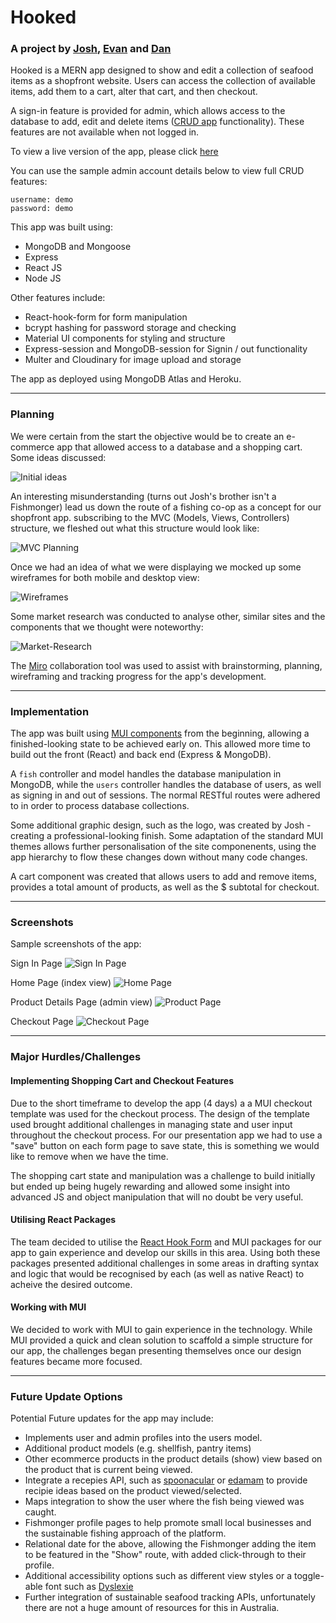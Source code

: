 # Hooked

### A project by [Josh](https://github.com/joshualev), [Evan](https://github.com/ecomtesse) and [Dan](https://github.com/drinkwithdan)

Hooked is a MERN app designed to show and edit a collection of seafood items as a shopfront website. Users can access the collection of available items, add them to a cart, alter that cart, and then checkout.

A sign-in feature is provided for admin, which allows access to the database to add, edit and delete items ([CRUD app](https://en.wikipedia.org/wiki/Create,_read,_update_and_delete) functionality). These features are not available when not logged in.

To view a live version of the app, please click [here](https://hooked-coop.herokuapp.com/)

You can use the sample admin account details below to view full CRUD features:

```
username: demo
password: demo
```

This app was built using:
- MongoDB and Mongoose
- Express
- React JS
- Node JS

Other features include:
- React-hook-form for form manipulation
- bcrypt hashing for password storage and checking
- Material UI components for styling and structure
- Express-session and MongoDB-session for Signin / out functionality
- Multer and Cloudinary for image upload and storage

The app as deployed using MongoDB Atlas and Heroku.

---

### Planning

We were certain from the start the objective would be to create an e-commerce app that allowed access to a database and a shopping cart. Some ideas discussed:

![Initial ideas](./readme-images/Hooked%20-%20Initial%20planning.jpg)

An interesting misunderstanding (turns out Josh's brother isn't a Fishmonger) lead us down the route of a fishing co-op as a concept for our shopfront app. subscribing to the MVC (Models, Views, Controllers) structure, we fleshed out what this structure would look like:

![MVC Planning](./readme-images/Hooked%20-%20MVC%20Planning.jpg)

Once we had an idea of what we were displaying we mocked up some wireframes for both mobile and desktop view:

![Wireframes](./readme-images/Hooked%20-%20Wireframes.jpg)

Some market research was conducted to analyse other, similar sites and the components that we thought were noteworthy:

![Market-Research](./readme-images/Hooked%20-%20Market%20Research.jpg)

The [Miro](https://miro.com/index/) collaboration tool was used to assist with brainstorming, planning, wireframing and tracking progress for the app's development.

---

### Implementation

The app was built using [MUI components](https://mui.com/components/) from the beginning, allowing a finished-looking state to be achieved early on. This allowed more time to build out the front (React) and back end (Express & MongoDB).

A `fish` controller and model handles the database manipulation in MongoDB, while the `users` controller handles the database of users, as well as signing in and out of sessions. The normal RESTful routes were adhered to in order to process database collections.

Some additional graphic design, such as the logo, was created by Josh - creating a professional-looking finish. Some adaptation of the standard MUI themes allows further personalisation of the site componenents, using the app hierarchy to flow these changes down without many code changes.

A cart component was created that allows users to add and remove items, provides a total amount of products, as well as the $ subtotal for checkout.

---

### Screenshots

Sample screenshots of the app:

Sign In Page
![Sign In Page](./readme-images/Hooked%20-%20Sign%20In%20Vew.png)

Home Page (index view)
![Home Page](./readme-images/Hooked%20-%20Home%3AIndex%20View.png)

Product Details Page (admin view)
![Product Page](./readme-images/Hooked%20-%20Details%20View.png)

Checkout Page
![Checkout Page](./readme-images/Hooked%20-%20Checkout%20View.png)

---

### Major Hurdles/Challenges

#### Implementing Shopping Cart and Checkout Features

Due to the short timeframe to develop the app (4 days) a a MUI checkout template was used for the checkout process. The design of the template used brought additional challenges in managing state and user input throughout the checkout process. For our presentation app we had to use a "save" button on each form page to save state, this is something we would like to remove when we have the time.

The shopping cart state and manipulation was a challenge to build initially but ended up being hugely rewarding and allowed some insight into advanced JS and object manipulation that will no doubt be very useful.

#### Utilising React Packages

The team decided to utilise the [React Hook Form](https://react-hook-form.com/) and MUI packages for our app to gain experience and develop our skills in this area. Using both these packages presented additional challenges in some areas in drafting syntax and logic that would be recognised by each (as well as native React) to acheive the desired outcome.

#### Working with MUI 

We decided to work with MUI to gain experience in the technology. While MUI provided a quick and clean solution to scaffold a simple structure for our app, the challenges began presenting themselves once our design features became more focused.

---

### Future Update Options
Potential Future updates for the app may include:
- Implements user and admin profiles into the users model.
- Additional product models (e.g. shellfish, pantry items)
- Other ecommerce products in the product details (show) view based on the product that is current being viewed.
- Integrate a recepies API, such as [spoonacular](https://spoonacular.com/food-api) or [edamam](https://developer.edamam.com/edamam-recipe-api) to provide recipie ideas based on the product viewed/selected.
- Maps integration to show the user where the fish being viewed was caught.
- Fishmonger profile pages to help promote small local businesses and the sustainable fishing approach of the platform.
- Relational date for the above, allowing the Fishmonger adding the item to be featured in the "Show" route, with added click-through to their profile.
- Additional accessibility options such as different view styles or a toggle-able font such as [Dyslexie](https://www.dyslexiefont.com/)
- Further integration of sustainable seafood tracking APIs, unfortunately there are not a huge amount of resources for this in Australia.
